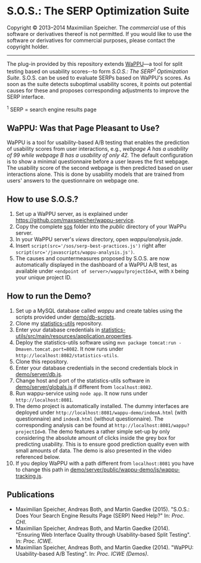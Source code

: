 S.O.S.: The SERP Optimization Suite
===================================

Copyright &copy; 2013&ndash;2014  Maximilian Speicher.
The *commercial* use of this software or derivatives thereof is not permitted. If you would like to use the software or derivatives for commercial purposes, please contact the copyright holder.

----------

The plug-in provided by this repository extends [WaPPU](https://github.com/maxspeicher/wappu-service)&mdash;a tool for split testing based on usability scores--to form *S.O.S.: The SERP<sup>1</sup> Optimization Suite*. S.O.S. can be used to evaluate SERPs based on WaPPU's scores. As soon as the suite detects suboptimal usability scores, it points out potential causes for these and proposes corresponding adjustments to improve the SERP interface.

<sup>1</sup> SERP = search engine results page

## WaPPU: Was that Page Pleasant to Use?

WaPPU is a tool for usability-based A/B testing that enables the prediction of usability scores from user interactions, e.g., *webpage A has a usability of 99 while webpage B has a usability of only 42.* The default configuration is to show a minimal questionnaire before a user leaves the first webpage. The usability score of the second webpage is then predicted based on user interactions alone. This is done by usability models that are trained from users' answers to the questionnaire on webpage one.

## How to use S.O.S.?

1. Set up a WaPPU server, as is explained under https://github.com/maxspeicher/wappu-service.
2. Copy the complete [sos](sos) folder into the *public* directory of your WaPPu server.
3. In your WaPPU server's *views* directory, open *wappu/analysis.jade*.
4. Insert `script(src='/sos/serp-best-practices.js')` right after `script(src='/javascripts/wappu-analysis.js')`.
5. The causes and countermeasures proposed by S.O.S. are now automatically displayed in the dashboard of a WaPPU A/B test, as available under `<endpoint of server>/wappu?projectId=X`, with `X` being your unique project ID.

## How to run the Demo?

1. Set up a MySQL database called *wappu* and create tables using the scripts provided under [demo/db-scripts](demo/db-scripts).
2. Clone my [statistics-utils](https://github.com/maxspeicher/statistics-utils) repository.
3. Enter your database credentials in [statistics-utils/src/main/resources/application.properties](https://github.com/maxspeicher/statistics-utils/blob/master/src/main/resources/application.properties).
4. Deploy the statistics-utils software using `mvn package tomcat:run -Dmaven.tomcat.port=8082`. It now runs under `http://localhost:8082/statistics-utils`.
5. Clone this repository.
6. Enter your database credentials in the second credentials block in [demo/server/db.js](demo/server/db.js).
7. Change host and port of the statistics-utils software in [demo/server/globals.js](demo/server/globals.js) if different from `localhost:8082`.
8. Run wappu-service using `node app`. It now runs under `http://localhost:8081`.
9. The demo project is automatically installed. The dummy interfaces are deployed under `http://localhost:8081/wappu-demo/indexA.html` (with questionnaire) and `indexB.html` (without questionnaire). The corresponding analysis can be found at `http://localhost:8081/wappu?projectId=0`. The demo features a rather simple set-up by only considering the absolute amount of clicks inside the grey box for predicting usability. This is to ensure good prediction quality even with small amounts of data. The demo is also presented in the video referenced below.
10. If you deploy WaPPU with a path different from `localhost:8081` you have to change this path in [demo/server/public/wappu-demo/js/wappu-tracking.js](server/public/wappu-demo/js/wappu-tracking.js).

## Publications

* Maximilian Speicher, Andreas Both, and Martin Gaedke (2015). "S.O.S.: Does Your Search Engine Results Page (SERP) Need Help?" In: *Proc. CHI*.
* Maximilian Speicher, Andreas Both, and Martin Gaedke (2014). "Ensuring Web Interface Quality through Usability-based Split Testing". In: *Proc. ICWE*.
* Maximilian Speicher, Andreas Both, and Martin Gaedke (2014). "WaPPU: Usability-based A/B Testing". In: *Proc. ICWE (Demos)*.
